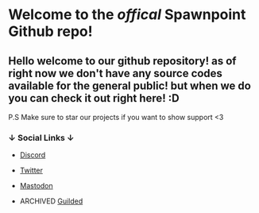 # Welcome to the _offical_ Spawnpoint Github repo!
 ## Hello welcome to our github repository! as of right now we don't have any source codes available for the general public! but when we do you can check it out right here! :D

 P.S Make sure to star our projects if you want to show support <3

 ### ↓ Social Links ↓

- [Discord](https://discord.gg/nHpwP9v6P3)
- [Twitter](https://twitter.com/spawnpoint_lab)
- [Mastodon](https://mastodon.online/@spawnpoint)

- ARCHIVED [Guilded](https://guilded.gg/spawnpoint)
